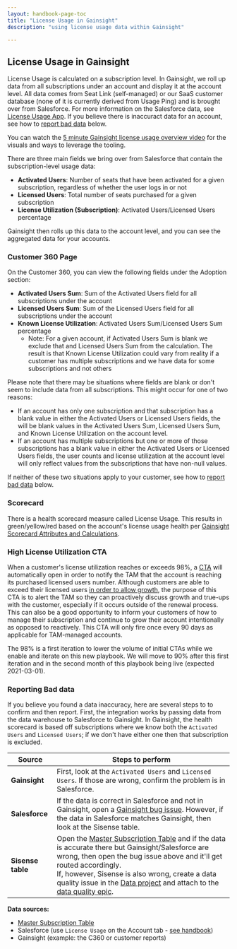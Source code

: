 ```yaml
---
layout: handbook-page-toc
title: "License Usage in Gainsight"
description: "using license usage data within Gainsight"

---
```


## License Usage in Gainsight

License Usage is calculated on a subscription level. In Gainsight, we roll up data from all subscriptions under an account and display it at the account level. All data comes from Seat Link (self-managed) or our SaaS customer database (none of it is currently derived from Usage Ping) and is brought over from Salesforce. For more information on the Salesforce data, see [License Usage App](/handbook/sales/field-operations/sales-systems/license-usage-app/). If you believe there is inaccuract data for an account, see how to [report bad data](/handbook/customer-success/tam/gainsight/license-usage/#reporting-bad-data) below.

You can watch the [5 minute Gainsight license usage overview video](https://youtu.be/ZqpmxoUy6EE) for the visuals and ways to leverage the tooling.

There are three main fields we bring over from Salesforce that contain the subscription-level usage data:

- **Activated Users**: Number of seats that have been activated for a given subscription, regardless of whether the user logs in or not
- **Licensed Users**: Total number of seats purchased for a given subscription
- **License Utilization (Subscription)**: Activated Users/Licensed Users percentage

Gainsight then rolls up this data to the account level, and you can see the aggregated data for your accounts.

### Customer 360 Page

On the Customer 360, you can view the following fields under the Adoption section:

- **Activated Users Sum**: Sum of the Activated Users field for all subscriptions under the account
- **Licensed Users Sum**: Sum of the Licensed Users field for all subscriptions under the account
- **Known License Utilization**: Activated Users Sum/Licensed Users Sum percentage
  - Note: For a given account, if Activated Users Sum is blank we exclude that and Licensed Users Sum from the calculation. The result is that Known License Utilization could vary from reality if a customer has multiple subscriptions and we have data for some subscriptions and not others

Please note that there may be situations where fields are blank or don't seem to include data from all subscriptions. This might occur for one of two reasons:
  - If an account has only one subscription and that subscription has a blank value in either the Activated Users or Licensed Users fields, the will be blank values in the Activated Users Sum, Licensed Users Sum, and Known License Utilization on the account level.
  - If an account has multiple subscriptions but one or more of those subscriptions has a blank value in either the Activated Users or Licensed Users fields, the user counts and license utilization at the account level will only reflect values from the subscriptions that have non-null values.

If neither of these two situations apply to your customer, see how to [report bad data](/handbook/customer-success/tam/gainsight/license-usage/#reporting-bad-data) below.

### Scorecard

There is a health scorecard measure called License Usage. This results in green/yellow/red based on the account's license usage health per [Gainsight Scorecard Attributes and Calculations](/handbook/customer-success/tam/health-score-triage/#gainsight-scorecard-attributes-and-calculations).

### High License Utilization CTA

When a customer's license utilization reaches or exceeds 98%, a [CTA](/handbook/customer-success/tam/gainsight/ctas) will automatically open in order to notify the TAM that the account is reaching its purchased licensed users number. Although customers are able to exceed their licensed users [in order to allow growth](/company/pricing/#true-up-pricing), the purpose of this CTA is to alert the TAM so they can proactively discuss growth and true-ups with the customer, especially if it occurs outside of the renewal process. This can also be a good opportunity to inform your customers of how to manage their subscription and continue to grow their account intentionally as opposed to reactively. This CTA will only fire once every 90 days as applicable for TAM-managed accounts.

The 98% is a first iteration to lower the volume of initial CTAs while we enable and iterate on this new playbook. We will move to 90% after this first iteration and in the second month of this playbook being live (expected 2021-03-01).

### Reporting Bad data

If you believe you found a data inaccuracy, here are several steps to to confirm and then report. First, the integration works by passing data from the data warehouse to Salesforce to Gainsight. In Gainsight, the health scorecard is based off subscriptions where we know both the `Activated Users` and `Licensed Users`; if we don't have either one then that subscription is excluded.

| Source | Steps to perform|
| ----- | ----- |
| **Gainsight** | First, look at the `Activated Users` and `Licensed Users`. If those are wrong, confirm the problem is in Salesforce. |
| **Salesforce** | If the data is correct in Salesforce and not in Gainsight, open a [Gainsight bug issue](https://gitlab.com/gitlab-com/sales-team/field-operations/customer-success-operations/-/issues/new). However, if the data in Salesforce matches Gainsight, then look at the Sisense table. |
| **Sisense table** | Open the [Master Subscription Table](https://app.periscopedata.com/app/gitlab/691733/Master-Subscription-Product-Usage-Data) and if the data is accurate there but Gainsight/Salesforce are wrong, then open the bug issue above and it'll get routed accordingly.<br> If, however, Sisense is also wrong, create a data quality issue in the [Data project](https://gitlab.com/gitlab-data/analytics/-/issues) and attach to the [data quality epic](https://gitlab.com/groups/gitlab-data/-/epics/216). |

**Data sources:**
- [Master Subscription Table](https://app.periscopedata.com/app/gitlab/691733/Master-Subscription-Product-Usage-Data)
- Salesforce (use `License Usage` on the Account tab - [see handbook](/handbook/sales/field-operations/sales-systems/license-usage-app/))
- Gainsight (example: the C360 or customer reports)
